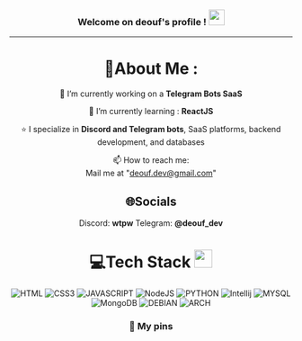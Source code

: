 <h3 align="center">
Welcome on deouf's profile !
  <img src="https://media.giphy.com/media/hvRJCLFzcasrR4ia7z/giphy.gif" width="28">
</h3>
<p align="center">
  <a href="http://github.com/deouf-dev"></a>
</p>

---
<div align="center">
  
# 💫About Me :
🔭 I’m currently working on a **Telegram Bots SaaS**
  
🌱 I’m currently learning : __ReactJS__

 ⭐ I specialize in **__Discord and Telegram bots__**, SaaS platforms, backend development, and databases


  📫 How to reach me:  
  Mail me at "deouf.dev@gmail.com"


## 🌐Socials
Discord: __wtpw__
Telegram: __@deouf_dev__

# 💻Tech Stack <img src = "https://media2.giphy.com/media/QssGEmpkyEOhBCb7e1/giphy.gif?cid=ecf05e47a0n3gi1bfqntqmob8g9aid1oyj2wr3ds3mg700bl&rid=giphy.gif" width = 32px> 
![HTML](https://img.shields.io/badge/HTML-red?style=for-the-badge&logo=html5&logoColor=fff) ![CSS3](https://img.shields.io/badge/css3-%231572B6.svg?style=for-the-badge&logo=css3&logoColor=white) ![JAVASCRIPT](https://img.shields.io/badge/javascript-%23323330.svg?style=for-the-badge&logo=javascript&logoColor=%23F7DF1E) ![NodeJS](https://img.shields.io/badge/node.js-6DA55F?style=for-the-badge&logo=node.js&logoColor=white) ![PYTHON](https://img.shields.io/badge/python-3670A0?style=for-the-badge&logo=python&logoColor=ffdd54) ![Intellij](https://img.shields.io/badge/Intellij%20Idea-000?logo=intellij-idea&style=for-the-badge) ![MYSQL](https://img.shields.io/badge/MySQL-4479A1?style=for-the-badge&logo=mysql&logoColor=white) ![MongoDB](https://img.shields.io/badge/MongoDB-%234ea94b.svg?style=for-the-badge&logo=mongodb&logoColor=white) ![DEBIAN](https://img.shields.io/badge/debian-red?style=for-the-badge&logo=debian&logoColor=orange&color=darkred) ![ARCH](https://img.shields.io/badge/Arch%20Linux-1793D1?style=for-the-badge&logo=arch-linux&logoColor=fff)

### 📌 My pins
